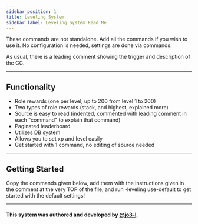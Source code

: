 ```yaml
---
sidebar_position: 1
title: Leveling System
sidebar_label: Leveling System Read Me
---
```


These commands are not standalone. Add all the commands if you wish to use it. No configuration is needed, settings are done via commands.

As usual, there is a leading comment showing the trigger and description of the CC.

---

## Functionality

- Role rewards (one per level, up to 200 from level 1 to 200)
- Two types of role rewards (stack, and highest, explained more)
- Source is easy to read (indented, commented with leading comment in each "command" to explain that command)
- Paginated leaderboard
- Utilizes DB system
- Allows you to set xp and level easily
- Get started with 1 command, no editing of source needed

---

## Getting Started

Copy the commands given below, add them with the instructions given in the comment at the very TOP of the file, and run -leveling use-default to get started with the default settings!

---

#### This system was authored and developed by [@jo3-l](https://github.com/jo3-l).
